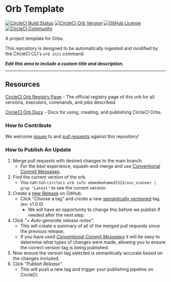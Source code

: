 # Orb Template


[![CircleCI Build Status](https://circleci.com/gh/AhmedMohamed2323/OSV_Scanner_Orb.svg?style=shield "CircleCI Build Status")](https://circleci.com/gh/AhmedMohamed2323/OSV_Scanner_Orb) [![CircleCI Orb Version](https://badges.circleci.com/orbs/ahmedmohamed2323/osv_scanner.svg)](https://circleci.com/orbs/registry/orb/ahmedmohamed2323/osv_scanner) [![GitHub License](https://img.shields.io/badge/license-MIT-lightgrey.svg)](https://raw.githubusercontent.com/AhmedMohamed2323/OSV_Scanner_Orb/master/LICENSE) [![CircleCI Community](https://img.shields.io/badge/community-CircleCI%20Discuss-343434.svg)](https://discuss.circleci.com/c/ecosystem/orbs)



A project template for Orbs.

This repository is designed to be automatically ingested and modified by the CircleCI CLI's `orb init` command.

_**Edit this area to include a custom title and description.**_

---

## Resources

[CircleCI Orb Registry Page](https://circleci.com/orbs/registry/orb/ahmedmohamed2323/osv_scanner) - The official registry page of this orb for all versions, executors, commands, and jobs described.

[CircleCI Orb Docs](https://circleci.com/docs/2.0/orb-intro/#section=configuration) - Docs for using, creating, and publishing CircleCI Orbs.

### How to Contribute

We welcome [issues](https://github.com/AhmedMohamed2323/OSV_Scanner_Orb/issues) to and [pull requests](https://github.com/AhmedMohamed2323/OSV_Scanner_Orb/pulls) against this repository!

### How to Publish An Update
1. Merge pull requests with desired changes to the main branch.
    - For the best experience, squash-and-merge and use [Conventional Commit Messages](https://conventionalcommits.org/).
2. Find the current version of the orb.
    - You can run `circleci orb info ahmedmohamed2323/osv_scanner | grep "Latest"` to see the current version.
3. Create a [new Release](https://github.com/AhmedMohamed2323/OSV_Scanner_Orb/releases/new) on GitHub.
    - Click "Choose a tag" and _create_ a new [semantically versioned](http://semver.org/) tag. (ex: v1.0.0)
      - We will have an opportunity to change this before we publish if needed after the next step.
4.  Click _"+ Auto-generate release notes"_.
    - This will create a summary of all of the merged pull requests since the previous release.
    - If you have used _[Conventional Commit Messages](https://conventionalcommits.org/)_ it will be easy to determine what types of changes were made, allowing you to ensure the correct version tag is being published.
5. Now ensure the version tag selected is semantically accurate based on the changes included.
6. Click _"Publish Release"_.
    - This will push a new tag and trigger your publishing pipeline on CircleCI.